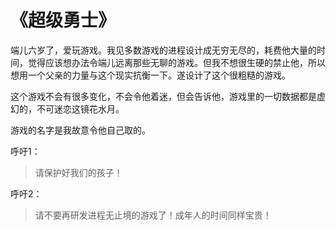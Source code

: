 # 《超级勇士》

端儿六岁了，爱玩游戏。我见多数游戏的进程设计成无穷无尽的，耗费他大量的时间，觉得应该想办法令端儿远离那些无聊的游戏。但我不想很生硬的禁止他，所以想用一个父亲的力量与这个现实抗衡一下。遂设计了这个很粗糙的游戏。

这个游戏不会有很多变化，不会令他着迷，但会告诉他，游戏里的一切数据都是虚幻的，不可迷恋这镜花水月。

游戏的名字是我故意令他自己取的。

呼吁1：

> 请保护好我们的孩子！

呼吁2：

> 请不要再研发进程无止境的游戏了！成年人的时间同样宝贵！
